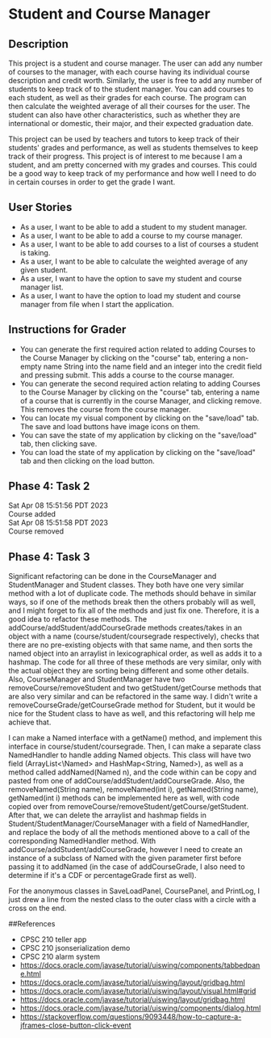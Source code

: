 # Student and Course Manager

## Description
This project is a student and course manager. The user
can add any number of courses to the manager, with each course having its individual 
course description and credit worth. Similarly, the user 
is free to add any number of students to keep track of to the student manager. 
You can add courses to each student, as well as their grades for
each course. The program can then calculate the weighted average of
all their courses for the user. The student can also have other characteristics, such
as whether they are international or domestic, their major, and their expected graduation date.

This project can be used by teachers and tutors to keep track of their students'
grades and performance, as well as students themselves to
keep track of their progress. This project is of interest to me
because I am a student, and am pretty concerned with my grades
and courses. This could be a good way to keep track of my performance
and how well I need to do in certain courses in order to get the
grade I want. 
## User Stories

- As a user, I want to be able to add a student to my student manager.
- As a user, I want to be able to add a course to my course manager.
- As a user, I want to be able to add courses to a list of courses a student is taking.
- As a user, I want to be able to calculate the weighted average of any given student. 
- As a user, I want to have the option to save my student and course manager list.
- As a user, I want to have the option to load my student and course manager from file when I start the application.

## Instructions for Grader
- You can generate the first required action related to adding Courses to the Course Manager by clicking on the 
"course" tab, entering a non-empty name String into the name field and an integer into the credit field
and pressing submit. This adds a course to the course manager.
- You can generate the second required action relating to adding Courses to the Course Manager by clicking on the 
"course" tab, entering a name of a course that is currently in the course Manager, and clicking
remove. This removes the course from the course manager.
- You can locate my visual component by clicking on the "save/load" tab. The save
and load buttons have image icons on them.
- You can save the state of my application by clicking on the "save/load" tab, then clicking save.
- You can load the state of my application by clicking on the "save/load" tab and then clicking
on the load button. 

## Phase 4: Task 2
Sat Apr 08 15:51:56 PDT 2023
<br>
Course added
<br>
Sat Apr 08 15:51:58 PDT 2023
<br>
Course removed

## Phase 4: Task 3
Significant refactoring can be done in the CourseManager and StudentManager and Student classes. 
They both have one very similar method with a lot of duplicate code. The methods 
should behave in similar ways, so if one of the methods break then the others
probably will as well, and I might forget to fix all of the methods and just fix one. Therefore, it is a good idea to refactor these methods. 
The addCourse/addStudent/addCourseGrade methods creates/takes in an object with a name 
(course/student/coursegrade respectively), checks that there are no pre-existing objects with that same name,
and then sorts the named object into an arraylist in lexicographical order, as
well as adds it to a hashmap. The code for all three of these methods are very similar,
only with the actual object they are sorting being different and some other details. Also, CourseManager and StudentManager
have two removeCourse/removeStudent and two getStudent/getCourse methods that are also very similar and can be 
refactored in the same way. I didn't write a removeCourseGrade/getCourseGrade method for Student, but it would 
be nice for the Student class to have as well, and this refactoring will help me achieve that. 

I can make a Named interface with a getName() method, and implement this interface in course/student/coursegrade.
Then, I can make a separate class NamedHandler to handle adding Named objects. This class
will have two field (ArrayList<\Named> and HashMap<String, Named\>), as well as a method called addNamed(Named n), and the code within can be copy and pasted
from one of addCourse/addStudent/addCourseGrade. Also, the removeNamed(String name), removeNamed(int i), getNamed(String name), getNamed(int i)
methods can be implemented here as well, with code copied over from removeCourse/removeStudent/getCourse/getStudent. After that, we can delete 
the arraylist and hashmap fields in Student/StudentManager/CourseManager with a field of 
NamedHandler, and replace the body of all the methods mentioned above to a call of the 
corresponding NamedHandler method. With addCourse/addStudent/addCourseGrade, however
I need to create an instance of a subclass of Named with the given parameter first before
passing it to addNamed (in the case of addCourseGrade, I also need to determine if it's
a CDF or percentageGrade first as well).

For the anonymous classes in SaveLoadPanel, CoursePanel, and PrintLog, I just
drew a line from the nested class to the outer class with a circle with a cross
on the end.

##References
- CPSC 210 teller app
- CPSC 210 jsonserialization demo
- CPSC 210 alarm system
- https://docs.oracle.com/javase/tutorial/uiswing/components/tabbedpane.html
- https://docs.oracle.com/javase/tutorial/uiswing/layout/gridbag.html
- https://docs.oracle.com/javase/tutorial/uiswing/layout/visual.html#grid
- https://docs.oracle.com/javase/tutorial/uiswing/layout/gridbag.html
- https://docs.oracle.com/javase/tutorial/uiswing/components/dialog.html
- https://stackoverflow.com/questions/9093448/how-to-capture-a-jframes-close-button-click-event